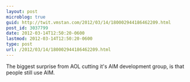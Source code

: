 ```yaml
---
layout: post
microblog: true
guid: http://twit.vmstan.com/2012/03/14/180002944186462209.html
post_id: 3037799
date: 2012-03-14T12:50:20-0600
lastmod: 2012-03-14T12:50:20-0600
type: post
url: /2012/03/14/180002944186462209.html
---
```

The biggest surprise from AOL cutting it's AIM development group, is that people still use AIM.
